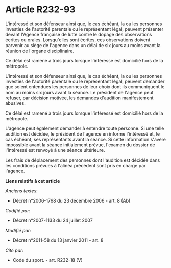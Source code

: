 # Article R232-93

L'intéressé et son défenseur ainsi que, le cas échéant, la ou les personnes investies de l'autorité parentale ou le
représentant légal, peuvent présenter devant l'Agence française de lutte contre le dopage des observations écrites ou orales.
Lorsqu'elles sont écrites, ces observations doivent parvenir au siège de l'agence dans un délai de six jours au moins avant
la réunion de l'organe disciplinaire.

Ce délai est ramené à trois jours lorsque l'intéressé est domicilié hors de la métropole.

L'intéressé et son défenseur ainsi que, le cas échéant, la ou les personnes investies de l'autorité parentale ou le
représentant légal, peuvent demander que soient entendues les personnes de leur choix dont ils communiquent le nom au moins
six  jours avant la séance. Le président de l'agence peut refuser, par décision motivée, les demandes d'audition
manifestement abusives.

Ce délai est ramené à trois jours lorsque l'intéressé est domicilié hors de la métropole. 

L'agence peut également demander à entendre toute personne. Si une telle audition est décidée, le président de l'agence en
informe l'intéressé et, le cas échéant, ses représentants avant la séance. Si cette information s'avère impossible avant la
séance initialement prévue, l'examen du dossier de l'intéressé est renvoyé à une séance ultérieure.

Les frais de déplacement des personnes dont l'audition est décidée dans les conditions prévues à l'alinéa précédent sont pris
en charge par l'agence.

**Liens relatifs à cet article**

_Anciens textes_:

  - Décret n°2006-1768 du 23 décembre 2006 - art. 8 (Ab)

_Codifié par_:

  - Décret n°2007-1133 du 24 juillet 2007

_Modifié par_:

  - Décret n°2011-58 du 13 janvier 2011 - art. 8

_Cité par_:

  - Code du sport. - art. R232-18 (V)
